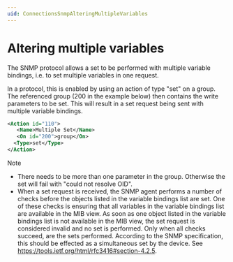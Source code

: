 ```yaml
---
uid: ConnectionsSnmpAlteringMultipleVariables
---
```


# Altering multiple variables

The SNMP protocol allows a set to be performed with multiple variable bindings, i.e. to set multiple variables in one request.

In a protocol, this is enabled by using an action of type "set" on a group. The referenced group (200 in the example below) then contains the write parameters to be set. This will result in a set request being sent with multiple variable bindings.

```xml
<Action id="110">
   <Name>Multiple Set</Name>
   <On id="200">group</On>
  <Type>set</Type>
</Action>
```

> [!NOTE]
>
> - There needs to be more than one parameter in the group. Otherwise the set will fail with "could not resolve OID".
> - When a set request is received, the SNMP agent performs a number of checks before the objects listed in the variable bindings list are set. One of these checks is ensuring that all variables in the variable bindings list are available in the MIB view. As soon as one object listed in the variable bindings list is not available in the MIB view, the set request is considered invalid and no set is performed. Only when all checks succeed, are the sets performed. According to the SNMP specification, this should be effected as a simultaneous set by the device. See https://tools.ietf.org/html/rfc3416#section-4.2.5.
